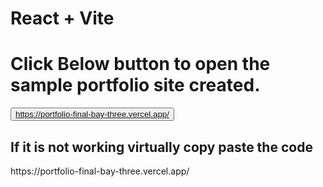 # React + Vite
<h1>Click Below button to open the sample portfolio site created.</h1>

<button> https://portfolio-final-bay-three.vercel.app/ </button>

<h2>If it is not working virtually copy paste the code</h2>

<p>https://portfolio-final-bay-three.vercel.app/</p>
